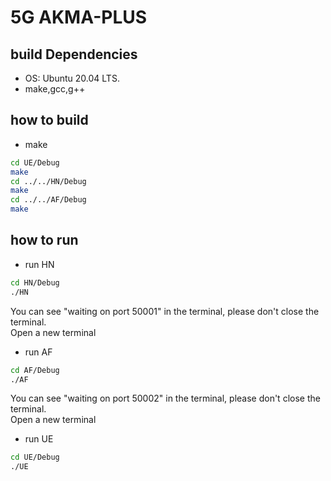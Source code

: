 # 5G AKMA-PLUS

## build Dependencies

* OS: Ubuntu 20.04 LTS.
* make,gcc,g++

## how to build
* make
```sh
cd UE/Debug
make
cd ../../HN/Debug
make
cd ../../AF/Debug
make
```

## how to run
* run HN
```sh
cd HN/Debug
./HN
```
You can see "waiting on port 50001" in the terminal, please don't close the terminal.  
Open a new terminal
* run AF
```sh
cd AF/Debug
./AF
```
You can see "waiting on port 50002" in the terminal, please don't close the terminal.  
Open a new terminal
* run UE
```sh
cd UE/Debug
./UE
```